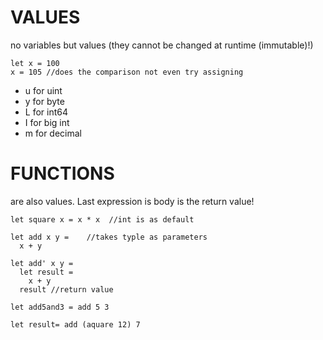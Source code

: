 
# VALUES
no variables but values (they cannot be changed at runtime (immutable)!)
```
let x = 100
x = 105 //does the comparison not even try assigning
```
 * u for uint
 * y for byte
 * L for int64
 * I for big int
 * m for decimal

# FUNCTIONS
are also values. 
Last expression is body is the return value!

```
let square x = x * x  //int is as default
```
```
let add x y =    //takes typle as parameters
  x + y
```
```
let add' x y = 
  let result =
    x + y
  result //return value
```
```
let add5and3 = add 5 3
```
```
let result= add (aquare 12) 7
```

